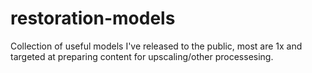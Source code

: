 # restoration-models
Collection of useful models I've released to the public, most are 1x and targeted at preparing content for upscaling/other processesing. 
